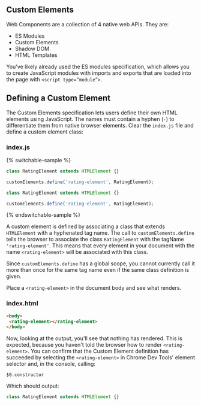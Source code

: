 ## Custom Elements

Web Components are a collection of 4 native web APIs. They are:

* ES Modules
* Custom Elements
* Shadow DOM
* HTML Templates

You've likely already used the ES modules specification, which allows you to create JavaScript modules with imports and exports that are loaded into the page with `<script type=”module”>`.

## Defining a Custom Element

The Custom Elements specification lets users define their own HTML elements using JavaScript. The names must contain a hyphen (`-`) to differentiate them from native browser elements. Clear the `index.js` file and define a custom element class:

### index.js

{% switchable-sample %}

```ts
class RatingElement extends HTMLElement {}

customElements.define('rating-element', RatingElement);
```

```js
class RatingElement extends HTMLElement {}

customElements.define('rating-element', RatingElement);
```

{% endswitchable-sample %}

A custom element is defined by associating a class that extends `HTMLElement` with a hyphenated tag name. The call to `customElements.define` tells the browser to associate the class `RatingElement` with the tagName `'rating-element'`. This means that every element in your document with the name `<rating-element>` will be associated with this class.

<aside class="warning">
Since <code>customElements.define</code> has a global scope, you cannot currently call it more than once for the same tag name even if the same class definition is given.
</aside>

Place a `<rating-element>` in the document body and see what renders.

### index.html

```html
<body>
 <rating-element></rating-element>
</body>
```

Now, looking at the output, you'll see that nothing has rendered. This is expected, because you haven't told the browser how to render `<rating-element>`. You can confirm that the Custom Element definition has succeeded by selecting the `<rating-element>` in Chrome Dev Tools' element selector and, in the console, calling:

```text
$0.constructor
```

Which should output:

```js
class RatingElement extends HTMLElement {}
```
